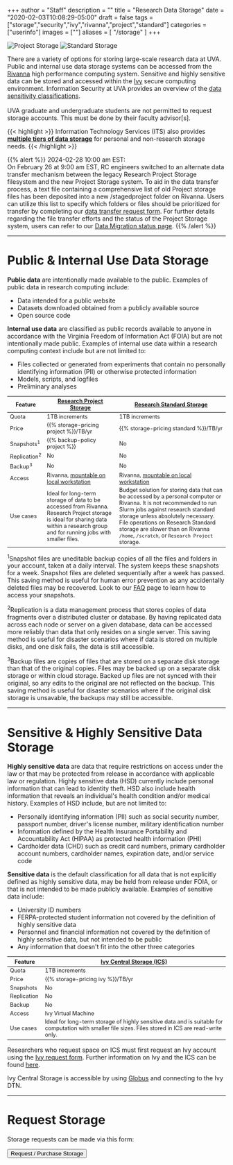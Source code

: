 +++
author = "Staff"
description = ""
title = "Research Data Storage"
date = "2020-02-03T10:08:29-05:00"
draft = false
tags = ["storage","security","ivy","rivanna","project","standard"]
categories = ["userinfo"]
images = [""]
aliases = [ "/storage" ]
+++

![Project Storage](https://img.shields.io/badge/dynamic/json?color=color&label=Research%20Project%20Storage&query=message&url=https%3A%2F%2Ftja4lfp3da.execute-api.us-east-1.amazonaws.com%2Fapi%2Fbadge%2Fproject&style=for-the-badge)
![Standard Storage](https://img.shields.io/badge/dynamic/json?color=color&label=Research%20Standard%20Storage&query=message&url=https%3A%2F%2Ftja4lfp3da.execute-api.us-east-1.amazonaws.com%2Fapi%2Fbadge%2Fstandard&style=for-the-badge)

<p class="lead">There are a variety of options for storing large-scale research data at UVA. Public and internal use data storage systems can be accessed from the <a href="/userinfo/rivanna/overview/">Rivanna</a> high performance computing system. Sensitive and highly sensitive data can be stored and accessed within the <a href="/userinfo/ivy/overview">Ivy</a> secure computing environment. Information Security at UVA provides an overview of the <a href=https://security.virginia.edu/university-data-protection-standards>data sensitivity classifications</a>.  <br /><br />UVA graduate and undergraduate students are not permitted to request storage accounts. This must be done by their faculty advisor[s].</p>


{{< highlight >}}
  Information Technology Services (ITS) also provides <a href="https://virginia.service-now.com/its?id=kb_article&sys_id=2ca18093db7ac744f032f1f51d9619eb" target="_new"><b>multiple tiers of data storage</b></a> for personal and non-research storage needs.</alert>
{{< /highlight >}}

{{% alert %}}
2024-02-28 10:00 am EST:<br>On February 26 at 9:00 am EST, RC engineers switched to an alternate data transfer mechanism between the legacy Research Project Storage filesystem and the new Project Storage system. To aid in the data transfer process, a text file containing a comprehensive list of old Project storage files has been deposited into a new /stagedproject folder on Rivanna. Users can utilize this list to specify which folders or files should be prioritized for transfer by completing our <a href="https://rc.virginia.edu/form/support-request/?category=Storage&request_title=Project%20storage%20data%20migration&description=Please%20indicate%20as%20precisely%20as%20possible%20which%20directories%20or%20files%20should%20be%20transferred%20first:">data transfer request form</a>. For further details regarding the file transfer efforts and the status of the Project Storage system, users can refer to our <a href="https://www.rc.virginia.edu/service/status/">Data Migration status page</a>.
{{% /alert %}}


<style type="text/css">
.tg  {border-collapse:collapse;border-spacing:0;border-color:#ccc;}
.tg td{font-family:Arial, sans-serif;font-size:14px;padding:10px 5px;border-style:solid;border-width:0px;overflow:hidden;word-break:normal;border-color:#ccc;color:#333;background-color:#fff;}
.tg th{font-family:Arial, sans-serif;font-size:14px;font-weight:normal;padding:10px 5px;border-style:solid;border-width:0px;overflow:hidden;word-break:normal;border-color:#ccc;color:#333;background-color:#f0f0f0;}
.tg .tg-hy9w{background-color:#eceeef;border-color:inherit;vertical-align:top}
.tg .tg-dc35{background-color:#f9f9f9;border-color:inherit;vertical-align:top}
.tg .tg-0qmj{font-weight:bold;background-color:#eceeef;border-color:inherit;vertical-align:top}
</style>

- - -

# Public & Internal Use Data Storage

**Public data** are intentionally made available to the public. Examples of public data in research computing include: 

- Data intended for a public website
- Datasets downloaded obtained from a publicly available source
- Open source code

**Internal use data** are classified as public records available to anyone in accordance with the Virginia Freedom of Information Act (FOIA) but are not intentionally made public. Examples of internal use data within a research computing context include but are not limited to: 

- Files collected or generated from experiments that contain no personally identifying information (PII) or otherwise protected information
- Models, scripts, and logfiles
- Preliminary analyses

<table class="table table-striped table-sm" style="font-size:90%;">
  <thead class="thead-dark">
  <tr>
    <th class="" style="width:16%;">Feature</th>
    <th class=""><a href="/userinfo/storage/non-sensitive-data/#research-project-storage">Research Project Storage</a></th>
    <th class=""><a href="/userinfo/storage/research-standard">Research Standard Storage</a></th>
  </tr>
  </thead>
  <tbody>
  <tr>
    <td class="">Quota</td>
    <td class="">1TB increments</td>
    <td class="">1TB increments</td>
  </tr>
  <tr>
    <td class="">Price</td>
    <td class="">{{% storage-pricing project %}}/TB/yr</td>
    <td class="">{{% storage-pricing standard %}}/TB/yr</td>
  </tr>
  <tr>
    <td class="">Snapshots<sup>1</sup></td>
    <td class="">{{% backup-policy project %}}</td>
    <td class="">No</td>
  </tr>
  <tr>
    <td class="">Replication<sup>2</sup></td>
    <td class="">No</td>
    <td class="">No</td>
  </tr>
  <tr>
    <td class="">Backup<sup>3</sup></td>
    <td class="">No</td>
    <td class="">No</td>
  </tr>
  <tr>
    <td class="">Access</td>
    <td class="">Rivanna, <a href="/userinfo/howtos/storage/drive-mapping/">mountable on local workstation</a></td>
    <td class="">Rivanna, <a href="/userinfo/howtos/storage/drive-mapping/">mountable on local workstation</a></td>
  </tr>
  <tr>
    <td class="">Use cases</td>
    <td class="">Ideal for long-term storage of data to be accessed from Rivanna. Research Project storage is ideal for sharing data within a research group and for running jobs with smaller files.</td>
    <td class="">Budget solution for storing data that can be accessed by a personal computer or Rivanna. It is not recommended to run Slurm jobs against research standard storage unless absolutely necessary. File operations on Research Standard storage are slower than on Rivanna <code>/home</code>, <code>/scratch</code>, or <code>Research Project</code> storage.</td>
  </tr>
  </tbody>
</table>

<sup>1</sup>Snapshot files are uneditable backup copies of all the files and folders in your account, taken at a daily interval. The system keeps these snapshots for a week. Snapshot files are deleted sequentially after a week has passed. This saving method is useful for human error prevention as any accidentally deleted files may be recovered. Look to our [FAQ](/userinfo/faq/storage-faq/) page to learn how to access your snapshots.

<sup>2</sup>Replication is a data management process that stores copies of data fragments over a distributed cluster or database. By having replicated data across each node or server on a given database, data can be accessed more reliably than data that only resides on a single server. This saving method is useful for disaster scenarios where if data is stored on multiple disks, and one disk fails, the data is still accessible.

<sup>3</sup>Backup files are copies of files that are stored on a separate disk storage than that of the original copies. Files may be backed up on a separate disk storage or within cloud storage. Backed up files are not synced with their original, so any edits to the original are not reflected on the backup. This saving method is useful for disaster scenarios where if the original disk storage is unsavable, the backups may still be accessible.

- - -

# Sensitive & Highly Sensitive Data Storage

**Highly sensitive data** are data that require restrictions on access under the law or that may be protected from release in accordance with applicable law or regulation. Highly sensitive data (HSD) currently include personal information that can lead to identity theft. HSD also include health information that reveals an individual's health condition and/or medical history. Examples of HSD include, but are not limited to: 

- Personally identifying information (PII) such as social security number, passport number, driver's license number, military identification number
- Information defined by the Health Insurance Portability and Accountability Act (HIPAA) as protected health information (PHI)
- Cardholder data (CHD) such as credit card numbers, primary cardholder account numbers, cardholder names, expiration date, and/or service code

**Sensitive data** is the default classification for all data that is not explicitly defined as highly sensitive data, may be held from release under FOIA, or that is not intended to be made publicly available. Examples of sensitive data include:

- University ID numbers
- FERPA-protected student information not covered by the definition of highly sensitive data
- Personnel and financial information not covered by the definition of highly sensitive data, but not intended to be public
- Any information that doesn't fit into the other three categories

<table class="table table-striped table-sm" style="font-size:90%;">
  <thead class="thead-dark">
  <tr>
    <th class="" style="width:16%;">Feature</th>
    <th class=""><a href="/userinfo/storage/sensitive-data/#ivy-central-storage">Ivy Central Storage (ICS)</a></th>
  </tr>
  </thead>
  <tbody>
  <tr>
    <td class="">Quota</td>
    <td class="">1TB increments</td>
  </tr>
  <tr>
    <td class="">Price</td>
    <td class="">{{% storage-pricing ivy %}}/TB/yr</td>
  </tr>
  <tr>
    <td class="">Snapshots</td>
    <td class="">No</td>
  </tr>
  <tr>
    <td class="">Replication</td>
    <td class="">No</td>
  </tr>
  <tr>
    <td class="">Backup</td>
    <td class="">No</td>
  </tr>
  <tr>
    <td class="">Access</td>
    <td class="">Ivy Virtual Machine</td>
  </tr>
  <tr>
    <td class="">Use cases</td>
    <td class="">Ideal for long-term storage of highly sensitive data and is suitable for computation with smaller file sizes. Files stored in ICS are read-write only.</td>
  </tr>
  </tbody>
</table>

Researchers who request space on ICS must first request an Ivy account using the [Ivy request form](https://services.rc.virginia.edu/ivyvm). Further information on Ivy and the ICS can be found [here](/userinfo/storage/sensitive-data/#ivy-central-storage).

Ivy Central Storage is accessible by using [Globus](/userinfo/globus/) and connecting to the Ivy DTN.

- - -

# Request Storage

Storage requests can be made via this form:

[<button class="btn btn-success">Request / Purchase Storage</button>](/form/storage/)
